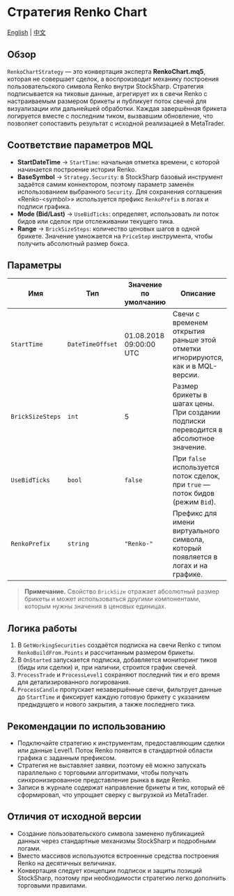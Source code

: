 # Стратегия Renko Chart
[English](README.md) | [中文](README_cn.md)

## Обзор
`RenkoChartStrategy` — это конвертация эксперта **RenkoChart.mq5**, которая не совершает сделок, а воспроизводит
механику построения пользовательского символа Renko внутри StockSharp. Стратегия подписывается на тиковые данные,
агрегирует их в свечи Renko с настраиваемым размером брикеты и публикует поток свечей для визуализации или дальнейшей
обработки. Каждая завершённая брикета логируется вместе с последним тиком, вызвавшим обновление, что позволяет
сопоставить результат с исходной реализацией в MetaTrader.

## Соответствие параметров MQL
- **StartDateTime** → `StartTime`: начальная отметка времени, с которой начинается построение истории Renko.
- **BaseSymbol** → `Strategy.Security`: в StockSharp базовый инструмент задаётся самим коннектором, поэтому параметр
  заменён использованием выбранного `Security`. Для сохранения соглашения «Renko-\<symbol\>» используется префикс
  `RenkoPrefix` в логах и подписи графика.
- **Mode (Bid/Last)** → `UseBidTicks`: определяет, использовать ли поток бидов или сделок при отслеживании текущего тика.
- **Range** → `BrickSizeSteps`: количество ценовых шагов в одной брикете. Значение умножается на `PriceStep` инструмента,
  чтобы получить абсолютный размер бокса.

## Параметры
| Имя | Тип | Значение по умолчанию | Описание |
| --- | --- | --- | --- |
| `StartTime` | `DateTimeOffset` | 01.08.2018 09:00:00 UTC | Свечи с временем открытия раньше этой отметки игнорируются, как и в MQL-версии. |
| `BrickSizeSteps` | `int` | 5 | Размер брикеты в шагах цены. При создании подписки переводится в абсолютное значение. |
| `UseBidTicks` | `bool` | `false` | При `false` используется поток сделок, при `true` — поток бидов (режим `Bid`). |
| `RenkoPrefix` | `string` | `"Renko-"` | Префикс для имени виртуального символа, который появляется в логах и на графике. |

> **Примечание.** Свойство `BrickSize` отражает абсолютный размер брикеты и может использоваться другими компонентами,
> которым нужны значения в ценовых единицах.

## Логика работы
1. В `GetWorkingSecurities` создаётся подписка на свечи Renko с типом `RenkoBuildFrom.Points` и рассчитанным размером брикеты.
2. В `OnStarted` запускается подписка, добавляется мониторинг тиков (биды или сделки) и, при наличии, строится график свечей.
3. `ProcessTrade` и `ProcessLevel1` сохраняют последний тик и его время для детализированного логирования.
4. `ProcessCandle` пропускает незавершённые свечи, фильтрует данные до `StartTime` и фиксирует каждую готовую брикету с
   указанием предыдущего и нового закрытия, а также последнего тика.

## Рекомендации по использованию
- Подключайте стратегию к инструментам, предоставляющим сделки или данные Level1. Поток Renko появится в стандартной
  области графика с заданным префиксом.
- Стратегия не выставляет заявки, поэтому её можно запускать параллельно с торговыми алгоритмами, чтобы получать
  синхронизированное представление рынка в виде Renko.
- Записи в журнале содержат направление брикеты и тик, который её сформировал, что упрощает сверку с выгрузкой из MetaTrader.

## Отличия от исходной версии
- Создание пользовательского символа заменено публикацией данных через стандартные механизмы StockSharp и подробными логами.
- Вместо массивов используются встроенные средства построения Renko на десятичных величинах.
- Конвертация следует концепции подписок и защиты позиций StockSharp, поэтому при необходимости стратегию легко дополнить
  торговыми правилами.
